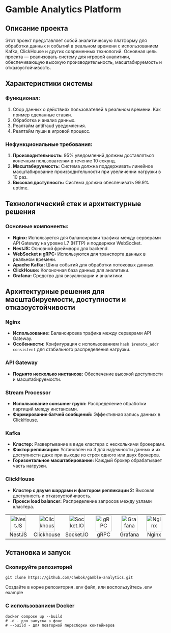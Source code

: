 # Gamble Analytics Platform

## Описание проекта

Этот проект представляет собой аналитическую платформу для обработки данных и событий в реальном времени с использованием Kafka, ClickHouse и других современных технологий. Основная цель проекта — реализовать систему для игровой аналитики, обеспечивающую высокую производительность, масштабируемость и отказоустойчивость.

## Характеристики системы

### Функционал:

1. Сбор данных о действиях пользователей в реальном времени. Как пример сделанные ставки.
2. Обработка и анализ данных.
3. Реалтайм antifraud уведомления.
4. Реалтайм пуши в игровой процесс.

### Нефункциональные требования:

1. **Производительность:** 95% уведомлений должны доставляться конечным пользователям в течение 10 секунд.
2. **Масштабируемость:** Система должна поддерживать линейное масштабирование производительности при увеличении нагрузки в 10 раз.
3. **Высокая доступность:** Система должна обеспечивать 99.9% uptime.

## Технологический стек и архитектурные решения

### Основные компоненты:

- **Nginx:** Используется для балансировки трафика между серверами API Gateway на уровне L7 (HTTP) и поддержки WebSocket.
- **NestJS:** Основной фреймворк для backend.
- **WebSocket и gRPC:** Используются для транспорта данных в реальном времени.
- **Apache Kafka:** Шина событий для обработки потоковых данных.
- **ClickHouse:** Колоночная база данных для аналитики.
- **Grafana:** Средство для визуализации и аналитики.

## Архитектурные решения для масштабируемости, доступности и отказоустойчивости

### Nginx

- **Использование:** Балансировка трафика между серверами API Gateway.
- **Особенности:** Конфигурация с использованием `hash $remote_addr consistent` для стабильного распределения нагрузки.

### API Gateway

- **Поднято несколько инстансов:** Обеспечение высокой доступности и масштабируемости.

### Stream Processor

- **Использование consumer групп:** Распределение обработки партиций между инстансами.
- **Формирование батчей сообщений:** Эффективная запись данных в ClickHouse.

### Kafka

- **Кластер:** Развертывание в виде кластера с несколькими брокерами.
- **Фактор репликации:** Установлен на 3 для надежности данных и их доступности даже при выходе из строя одного или двух брокеров.
- **Горизонтальное масштабирование:** Каждый брокер обрабатывает часть нагрузки.

### ClickHouse

- **Кластер с двумя шардами и фактором репликации 2:** Высокая доступность и отказоустойчивость.
- **Прокси load balancer:** Распределение запросов между узлами кластера.

<table width="100%">
  <tr>
    <td align="center" valign="middle" width="17%">
      <a href="https://nestjs.com/">
        <img height="50" alt="NestJS" src="https://ih1.redbubble.net/image.1320015801.6889/tst,small,507x507-pad,600x600,f8f8f8.jpg"/>
      </a>
      <br />
      NestJS
    </td>
    <td align="center" valign="middle" width="17%">
      <a href="https://clickhouse.com/">
        <img height="50" alt="Clickhouse" src="https://cdn.worldvectorlogo.com/logos/clickhouse.svg"/>
      </a>
      <br />
      Clickhouse
    </td>
    <td align="center" valign="middle" width="17%">
      <a href="https://socket.io/">
        <img height="50" alt="Socket.IO" src="https://upload.wikimedia.org/wikipedia/commons/9/96/Socket-io.svg"/>
      </a>
      <br />
      Socket.IO
    </td>
    <td align="center" valign="middle" width="17%">
      <a href="https://grpc.io/">
        <img height="50" alt="gRPC" src="https://grpc.io/img/logos/grpc-icon-color.png"/>
      </a>
      <br />
      gRPC
    </td>
    <td align="center" valign="middle" width="17%">
      <a href="https://grafana.com/">
        <img height="50" alt="Grafana" src="https://ih1.redbubble.net/image.4230702817.6993/st,small,507x507-pad,600x600,f8f8f8.u1.jpg"/>
      </a>
      <br />
      Grafana
    </td>
    <td align="center" valign="middle" width="17%">
      <a href="https://www.nginx.com/">
        <img height="50" alt="Nginx" src="https://logowik.com/content/uploads/images/nginx7281.logowik.com.webp"/>
      </a>
      <br />
      Nginx
    </td>
  </tr>
</table>

## Установка и запуск

### Скопируйте репозиторий

```shell
git clone https://github.com/chebok/gamble-analytics.git
```

Создайте в корне репозитория .env файл, или воспользуйтесь .env example

### С использованием Docker

```shell
docker compose up --build
# -d - для запуска в фоне
# --build - для повторной пересборки контейнеров
```